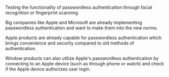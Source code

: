 Testing the functionality of passwordless authentication through facial recognition or fingerprint scanning.

Big companies like Apple and Microsoft are already implementing passwordless authentication and want to make them into the new norms.

Apple products are already capable for passwordless authentication which brings convenience and security compared to old methods of authentication. 

Window products can also utilize Apple's passwordless authentication by connecting to an Apple device (such as through phone or watch) and check if the Apple device authorizes user login.